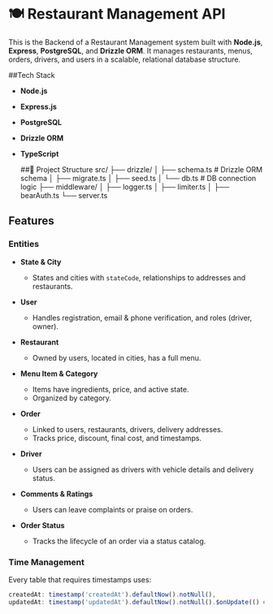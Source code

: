 # 🍽️ Restaurant Management API

This is the Backend of a Restaurant Management system built with **Node.js**, **Express**, **PostgreSQL**, and **Drizzle ORM**. It manages restaurants, menus, orders, drivers, and users in a scalable, relational database structure.

##Tech Stack
- **Node.js**
- **Express.js**
- **PostgreSQL**
- **Drizzle ORM**
- **TypeScript**

  ##📂 Project Structure
  src/
├── drizzle/
│ ├── schema.ts # Drizzle ORM schema
│ ├── migrate.ts
│ ├── seed.ts 
│ └── db.ts # DB connection logic
├── middleware/
│ ├── logger.ts
│ ├── limiter.ts
│ ├── bearAuth.ts
└── server.ts
  
## **Features**

### Entities

- **State & City**
  - States and cities with `stateCode`, relationships to addresses and restaurants.

- **User**
  - Handles registration, email & phone verification, and roles (driver, owner).

- **Restaurant**
  - Owned by users, located in cities, has a full menu.

- **Menu Item & Category**
  - Items have ingredients, price, and active state.
  - Organized by category.

- **Order**
  - Linked to users, restaurants, drivers, delivery addresses.
  - Tracks price, discount, final cost, and timestamps.

- **Driver**
  - Users can be assigned as drivers with vehicle details and delivery status.

- **Comments & Ratings**
  - Users can leave complaints or praise on orders.

- **Order Status**
  - Tracks the lifecycle of an order via a status catalog.

### Time Management

Every table that requires timestamps uses:
```ts
createdAt: timestamp('createdAt').defaultNow().notNull(),
updatedAt: timestamp('updatedAt').defaultNow().notNull().$onUpdate(() => new Date()),



